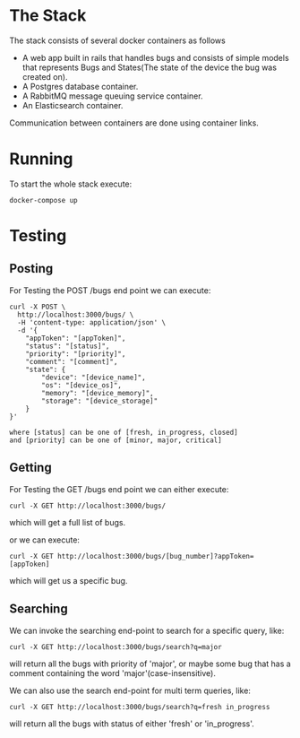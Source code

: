 # The Stack
The stack consists of several docker containers as follows

* A web app built in rails that handles bugs and
consists of simple models that represents Bugs and
States(The state of the device the bug was created on).
* A Postgres database container.
* A RabbitMQ message queuing service container.
* An Elasticsearch container.

Communication between containers are done using container links.


# Running
To start the whole stack execute:
```
docker-compose up
```

# Testing

## Posting
For Testing the POST /bugs end point we can execute:
```
curl -X POST \
  http://localhost:3000/bugs/ \
  -H 'content-type: application/json' \
  -d '{
	"appToken": "[appToken]",
	"status": "[status]",
	"priority": "[priority]",
	"comment": "[comment]",
	"state": {
		"device": "[device_name]",
		"os": "[device_os]",
		"memory": "[device_memory]",
		"storage": "[device_storage]"
	}
}'

where [status] can be one of [fresh, in_progress, closed]
and [priority] can be one of [minor, major, critical]
```

## Getting
For Testing the GET /bugs end point we can either execute:
```
curl -X GET http://localhost:3000/bugs/
```
which will get a full list of bugs.

or we can execute:
```
curl -X GET http://localhost:3000/bugs/[bug_number]?appToken=[appToken]
```
which will get us a specific bug.

## Searching
We can invoke the searching end-point to search for a specific query, like:
```
curl -X GET http://localhost:3000/bugs/search?q=major
```
will return all the bugs with priority of 'major', or maybe some bug that has a comment
containing the word 'major'(case-insensitive).

We can also use the search end-point for multi term queries, like:
```
curl -X GET http://localhost:3000/bugs/search?q=fresh in_progress
```
will return all the bugs with status of either 'fresh' or 'in_progress'.
